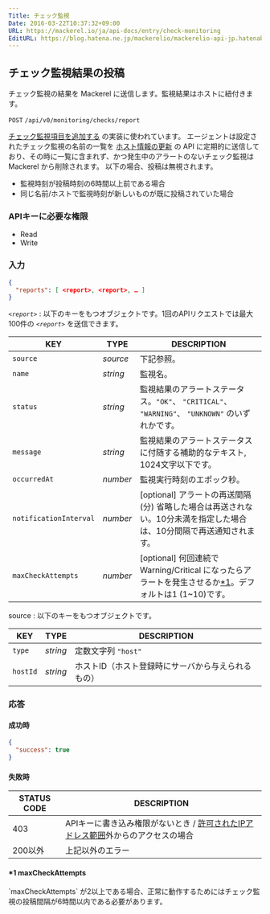 ```yaml
---
Title: チェック監視
Date: 2016-03-22T10:37:32+09:00
URL: https://mackerel.io/ja/api-docs/entry/check-monitoring
EditURL: https://blog.hatena.ne.jp/mackerelio/mackerelio-api-jp.hatenablog.mackerel.io/atom/entry/10328537792368065674
---
```


<h2 id="post">チェック監視結果の投稿</h2>

チェック監視の結果を Mackerel に送信します。監視結果はホストに紐付きます。

<p class="type-post">
  <code>POST</code>
  <code>/api/v0/monitoring/checks/report</code>
</p>

[チェック監視項目を追加する](https://mackerel.io/ja/docs/entry/custom-checks) の実装に使われています。
エージェントは設定されたチェック監視の名前の一覧を [ホスト情報の更新](/ja/api-docs/entry/hosts#update-information) の API に定期的に送信しており、その時に一覧に含まれず、かつ発生中のアラートのないチェック監視は Mackerel から削除されます。
以下の場合、投稿は無視されます。

- 監視時刻が投稿時刻の6時間以上前である場合
- 同じ名前/ホストで監視時刻が新しいものが既に投稿されていた場合


### APIキーに必要な権限

<ul class="api-key">
  <li class="label-read">Read</li>
  <li class="label-write">Write</li>
</ul>

### 入力

```json
{
  "reports": [ <report>, <report>, … ]
}
```

<i>`<report>`</i> : 以下のキーをもつオブジェクトです。1回のAPIリクエストでは最大100件の <i>`<report>`</i> を送信できます。

| KEY          | TYPE     | DESCRIPTION                      |
| ------------ | -------- | -------------------------------- |
| `source`     | *source* | 下記参照。                         |
| `name`       | *string* | 監視名。                           |
| `status`     | *string* | 監視結果のアラートステータス。`"OK"`、 `"CRITICAL"`、 `"WARNING"`、 `"UNKNOWN"` のいずれかです。 |
| `message`    | *string* | 監視結果のアラートステータスに付随する補助的なテキスト, 1024文字以下です。 |
| `occurredAt` | *number* | 監視実行時刻のエポック秒。 |
| `notificationInterval` | *number*   | [optional] アラートの再送間隔 (分) 省略した場合は再送されない。10分未満を指定した場合は、10分間隔で再送通知されます。 |
| `maxCheckAttempts` | *number* | [optional] 何回連続で Warning/Critical になったらアラートを発生させるか[*1](#maxCheckAttempts)。デフォルトは1 (1~10)です。 |

<span class="table-code">source</span> : 以下のキーをもつオブジェクトです。

| KEY          | TYPE     | DESCRIPTION                      |
| ------------ | -------- | -------------------------------- |
| `type`       | *string* | 定数文字列 `"host"`              |
| `hostId`     | *string* | ホストID（ホスト登録時にサーバから与えられるもの）|

### 応答

#### 成功時

```json
{
  "success": true
}
```

#### 失敗時

<table class="default api-error-table">
  <thead>
    <tr>
      <th class="status-code">STATUS CODE</th>
      <th class="description">DESCRIPTION</th>
    </tr>
  </thead>
  <tbody>
    <tr>
      <td>403</td>
      <td>APIキーに書き込み権限がないとき / <a href="https://support.mackerel.io/hc/ja/articles/360039701952-%E3%82%AA%E3%83%BC%E3%82%AC%E3%83%8B%E3%82%BC%E3%83%BC%E3%82%B7%E3%83%A7%E3%83%B3%E3%81%AB%E5%AF%BE%E3%81%99%E3%82%8B%E3%82%A2%E3%82%AF%E3%82%BB%E3%82%B9%E3%82%92IP%E3%82%A2%E3%83%89%E3%83%AC%E3%82%B9%E3%82%92%E6%8C%87%E5%AE%9A%E3%81%97%E3%81%A6%E5%88%B6%E9%99%90%E3%81%97%E3%81%9F%E3%81%84" target="_blank">許可されたIPアドレス範囲</a>外からのアクセスの場合</td>
    </tr>
    <tr>
      <td>200以外</td>
      <td>上記以外のエラー</td>
    </tr>
  </tbody>
</table>

<h4 id="maxCheckAttempts" class="annotation">*1 maxCheckAttempts</h4>
`maxCheckAttempts` が2以上である場合、正常に動作するためにはチェック監視の投稿間隔が6時間以内である必要があります。
